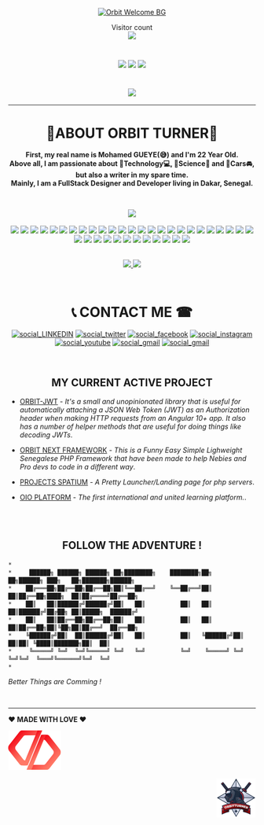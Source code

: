 <p align="center">
  <a href="http://orbitturner.yj.fr/"><img src="https://github.com/orbitturner/orbitturner/blob/master/OrbitGalaxyGithub.png?raw=true" width="auto" alt="Orbit Welcome BG"/></a>
</p>
 
 <p align="center"> 
  Visitor count<br>
  <img src="https://profile-counter.glitch.me/orbitturner/count.svg" />
</p>

#
 
<p align="center">
<a href="https://github.com/orbitturner/orbitnextframework/archive/ONF_V1.0.1.zip"><img src="https://img.shields.io/badge/PROUDLY-FROM%20THE%20GREAT-green?style=for-the-badge&logo=love&logoColor=GREEN"></a>
<a href="https://github.com/orbitturner/orbitnextframework/issues/new/choose"><img src="https://img.shields.io/badge/COUNTRY%20OF%20-SENEGAL-ffc300?style=for-the-badge"></a>
<a href="https://github.com/orbitturner/orbitnextframework/issues/new/choose"><img src="https://img.shields.io/badge/IN%20SWEET-CONTINENT%20OF%20AFRICA-crimson?style=for-the-badge"></a>
</p>


#
 
<p align="center"><img src="https://cdn.rawgit.com/sindresorhus/awesome/d7305f38d29fed78fa85652e3a63e154dd8e8829/media/badge.svg"/></p>

________
<h1 align="center">🤩ABOUT ORBIT TURNER🤔</h1>
<p  align="center">
<strong>First, my real name is Mohamed GUEYE(😅) and I'm 22 Year Old.<br>
Above all, I am passionate about 🚀Technology💻, 🧪Science🔭 and 🚗Cars🚘, but also a writer in my spare time.
<br>Mainly, I am a FullStack Designer and Developer living in Dakar, Senegal.</strong>
</p>


<br/>


<p align="center"><img src="https://img.shields.io/badge/MOST%20USED-TECH%20STACK%20&%20TOOLS-21618C?style=for-the-badge"/></p>	

<div align="center">
<img width="55" src="https://raw.githubusercontent.com/gilbarbara/logos/master/logos/angular-icon.svg"/>
<img width="55" src="https://raw.githubusercontent.com/gilbarbara/logos/master/logos/nestjs.svg"/>

<img width="55" src="https://raw.githubusercontent.com/gilbarbara/logos/master/logos/typescript-icon.svg"/>
<img width="55" src="https://raw.githubusercontent.com/gilbarbara/logos/master/logos/javascript.svg"/>
<img width="55" src="https://cdn.svgporn.com/logos/reactivex.svg"/>
<img width="55" src="https://cdn.svgporn.com/logos/pwa.svg"/>

<img width="55" src="https://cdn.svgporn.com/logos/java.svg"/>
<img width="55" src="https://cdn.svgporn.com/logos/spring-icon.svg"/>

<img width="55" src="https://cdn.svgporn.com/logos/python.svg"/>
<img width="55" src="https://cdn.svgporn.com/logos/django-icon.svg"/>

<img width="55" src="https://cdn.svgporn.com/logos/php.svg"/>
<img width="55" src="https://cdn.svgporn.com/logos/wordpress-icon.svg"/>
<img width="55" src="https://cdn.svgporn.com/logos/symfony.svg"/>
<img width="55" src="https://cdn.svgporn.com/logos/laravel.svg"/>

<img width="55" src="https://cdn.svgporn.com/logos/c-sharp.svg"/>
<img width="55" src="https://cdn.svgporn.com/logos/dotnet.svg"/>
<img width="55" src="https://raw.githubusercontent.com/gilbarbara/logos/master/logos/c.svg"/>

<img width="55" src="https://cdn.svgporn.com/logos/google-cloud.svg"/>
<img width="55" src="https://cdn.svgporn.com/logos/google-analytics.svg"/>
<img width="55" src="https://cdn.svgporn.com/logos/netlify.svg"/>
<img width="55" src="https://cdn.svgporn.com/logos/heroku-icon.svg"/>
<img width="55" src="https://cdn.svgporn.com/logos/digital-ocean.svg"/>

<img width="55" src="https://cdn.svgporn.com/logos/firebase.svg"/>
<img width="55" src="https://www.svgrepo.com/show/303229/microsoft-sql-server-logo.svg"/>
<img width="55" src="https://cdn.svgporn.com/logos/mysql.svg"/>
<img width="55" src="https://cdn.svgporn.com/logos/postgresql.svg"/>

<img width="55" src="https://cdn.svgporn.com/logos/bootstrap.svg"/>
<img width="55" src="https://cdn.svgporn.com/logos/sass.svg"/>

<img width="55" src="https://cdn.svgporn.com/logos/karma.svg"/>
<img width="55" src="https://cdn.svgporn.com/logos/protactor.svg"/>
<img width="55" src="https://cdn.svgporn.com/logos/jest.svg"/>

<img width="55" src="https://cdn.svgporn.com/logos/visual-studio-code.svg"/>
<img width="55" src="https://cdn.svgporn.com/logos/webstorm.svg"/>
<img width="55" src="https://cdn.svgporn.com/logos/insomnia.svg"/>
<img width="55" src="https://cdn.svgporn.com/logos/codersrank.svg"/>

<img width="55" src="https://cdn.svgporn.com/logos/figma.svg"/>
<img width="55" src="https://cdn.svgporn.com/logos/terminal.svg"/>
</div> 

<br>

<p align="center">
<a href="https://orbitturner.com/" >
<!-- ![Orbit's Github Stats](https://github-readme-stats.vercel.app/api?username=orbitturner&show_icons=true&theme=tokyonight&count_private=true) -->
  <img src="https://github-readme-stats.vercel.app/api?username=orbitturner&show_icons=true&theme=tokyonight&count_private=true" />
</a>
<a href="https://profile.codersrank.io/user/orbitturner/">
<img
  src="https://cr-ss-service.azurewebsites.net/api/ScreenShot?widget=summary&username=orbitturner&badges=2&show-avatar=false&style=--header-bg-color:%23000;--border-radius:10px"
/>
</a>
</p>

<br>

<h1 align="center">📞 CONTACT ME ☎</h1>
<p align="center">
<a href="https://www.linkedin.com/in/orbitturner/"><img src="https://img.shields.io/badge/LINKEDIN-@orbitturner-0e76a8?style=for-the-badge&logo=linkedin&logoColor=0e76a8&logoWidth=25" alt="social_LINKEDIN"/></a>
<a href="https://twitter.com/orbitturner"><img src="https://img.shields.io/badge/TWITTER-@orbitturner-1DA1F2?style=for-the-badge&logo=twitter&logoColor=1DA1F2&logoWidth=25" alt="social_twitter"></a>
<a href="https://facebook.com/orbitturner"><img src="https://img.shields.io/badge/FACEBOOK-@orbitturner-4267B2?style=for-the-badge&logo=facebook&logoColor=4267B2&logoWidth=25" alt="social_facebook"></a>
<a href="https://instagram.com/orbitturner"><img src="https://img.shields.io/badge/INSTAGRAM-@orbitturner-C13584?style=for-the-badge&logo=instagram&logoColor=C13584&logoWidth=25" alt="social_instagram"></a>
<a href="https://youtube.com/orbitturner"><img src="https://img.shields.io/badge/YOUTUBE-@orbitturner-FF0000?style=for-the-badge&logo=youtube&logoColor=FF0000&logoWidth=25" alt="social_youtube"></a>
<a href="mailto:orbitturner@gmail.com"><img src="https://img.shields.io/badge/GMAIL-@orbitturner-B23121?style=for-the-badge&logo=gmail&logoColor=B23121&logoWidth=25" alt="social_gmail"></a>
<a href="mailto:orbitturner@gmail.com"><img src="https://img.shields.io/badge/GMAIL-@orbitturner-B23121?style=for-the-badge&logo=codersrank&logoColor=B23121&logoWidth=25" alt="social_gmail"></a>
<!-- <a href="https://www.buymeacoffee.com/orbitturner" target="_blank" style="height:25px;width:246px;"><img src="https://cdn.buymeacoffee.com/buttons/v2/default-red.png" alt="Buy Me A Coffee" style="height:25px;width:246px;"></a> -->
</p>


<br>
<h2 align="center">MY CURRENT ACTIVE PROJECT</h2>

- [ORBIT-JWT](https://github.com/orbitturner/orbit-jwt) - *It's a small and unopinionated library that is useful for automatically attaching a JSON Web Token (JWT) as an Authorization header when making HTTP requests from an Angular 10+ app. It also has a number of helper methods that are useful for doing things like decoding JWTs*.

- [ORBIT NEXT FRAMEWORK](https://github.com/orbitturner/orbitnextframework) - *This is a Funny Easy Simple Lighweight Senegalese PHP Framework that have been made to help Nebies and Pro devs to code in a different way*.

- [PROJECTS SPATIUM](https://github.com/orbitturner/PROJECTS_SPATIUM) - *A Pretty Launcher/Landing page for php servers*.

- [OIO PLATFORM](https://e-oio.com/) - *The first international and united learning platform.*.

<br/>
<br/>
<h2 align="center">FOLLOW THE ADVENTURE !</h2>

```
*
*     ██████╗ ██████╗ ██████╗ ██╗████████╗    ████████╗██╗   ██╗██████╗ ███╗   ██╗███████╗██████╗ 
*    ██╔═══██╗██╔══██╗██╔══██╗██║╚══██╔══╝    ╚══██╔══╝██║   ██║██╔══██╗████╗  ██║██╔════╝██╔══██╗
*    ██║   ██║██████╔╝██████╔╝██║   ██║          ██║   ██║   ██║██████╔╝██╔██╗ ██║█████╗  ██████╔╝
*    ██║   ██║██╔══██╗██╔══██╗██║   ██║          ██║   ██║   ██║██╔══██╗██║╚██╗██║██╔══╝  ██╔══██╗
*    ╚██████╔╝██║  ██║██████╔╝██║   ██║          ██║   ╚██████╔╝██║  ██║██║ ╚████║███████╗██║  ██║
*     ╚═════╝ ╚═╝  ╚═╝╚═════╝ ╚═╝   ╚═╝          ╚═╝    ╚═════╝ ╚═╝  ╚═╝╚═╝  ╚═══╝╚══════╝╚═╝  ╚═╝
*   
```
*Better Things are Comming !*

<br/>


______________________________________________________
**❤ MADE WITH LOVE ❤**

![Image of OT](./LOGO-OT.png)

<img src="https://github.com/orbitturner/challenger/blob/master/images/OrbitTurner_Gaming_GitHubBadge.png?raw=true" align="right" />
